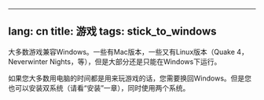 
---
lang: cn
title: 游戏
tags: stick_to_windows
---

大多数游戏兼容Windows。一些有Mac版本，一些又有Linux版本（Quake 4，Neverwinter Nights，等），但是大部分还是只能在Windows下运行。

如果您大多数用电脑的时间都是用来玩游戏的话，您需要换回Windows。但是您也可以安装双系统（请看“安装”一章），同时使用两个系统。


